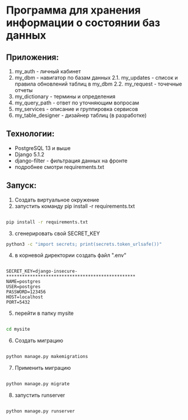 # Программа для хранения информации о состоянии баз данных

## Приложения:

1. my_auth - личный кабинет
2. my_dbm - навигатор по базам данных 
   2.1. my_updates - список и правила обновлений таблиц в my_dbm 
   2.2. my_request - точечные отчеты 
3. my_dictionary - термины и определения 
4. my_query_path - ответ по уточняющим вопросам 
5. my_services - описание и группировка сервисов
6. my_table_designer - дизайнер таблиц (в разработке)

## Технологии:

+ PostgreSQL 13 и выше
+ Django 5.1.2
+ django-filter - фильтрация данных на фронте
+ подробнее смотри requirements.txt

## Запуск:

1. Создать виртуальное окружение
2. запустить команду pip install -r requirements.txt

```bash

pip install -r requirements.txt
```

3. сгенерировать свой SECRET_KEY

```bash
python3 -c "import secrets; print(secrets.token_urlsafe())"
```

4. в корневой директории создать файл ".env"

```commandline

SECRET_KEY=django-insecure-*************************************************
NAME=postgres
USER=postgres
PASSWORD=123456
HOST=localhost
PORT=5432
```

5. перейти в папку mysite

```bash

cd mysite
```

6. Создать миграцию

```bash

python manage.py makemigrations
```

7. Применить миграцию

```bash

python manage.py migrate
```

8. запустить runserver

```bash

python manage.py runserver
```
